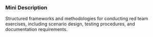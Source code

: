 ### Mini Description

Structured frameworks and methodologies for conducting red team exercises, including scenario design, testing procedures, and documentation requirements.
